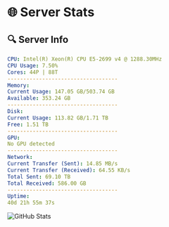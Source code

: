 # 🌐 Server Stats
## 🔍 Server Info
```yaml
CPU: Intel(R) Xeon(R) CPU E5-2699 v4 @ 1288.30MHz
CPU Usage: 7.50%
Cores: 44P | 88T
-----------------------------------
Memory:
Current Usage: 147.05 GB/503.74 GB
Available: 353.24 GB
-----------------------------------
Disk:
Current Usage: 113.82 GB/1.71 TB
Free: 1.51 TB
-----------------------------------
GPU:
No GPU detected
-----------------------------------
Network:
Current Transfer (Sent): 14.85 MB/s
Current Transfer (Received): 64.55 KB/s
Total Sent: 69.10 TB
Total Received: 586.00 GB
-----------------------------------
Uptime:
40d 21h 55m 37s
```
![GitHub Stats](https://img.shields.io/badge/Updated-2025-04-17_19:18:26-blue)